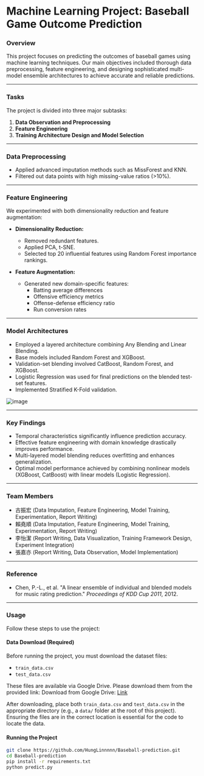 # Machine Learning Project: Baseball Game Outcome Prediction

### Overview

This project focuses on predicting the outcomes of baseball games using machine learning techniques. Our main objectives included thorough data preprocessing, feature engineering, and designing sophisticated multi-model ensemble architectures to achieve accurate and reliable predictions.

---

### Tasks

The project is divided into three major subtasks:

1. **Data Observation and Preprocessing**
2. **Feature Engineering**
3. **Training Architecture Design and Model Selection**

---

### Data Preprocessing



  - Applied advanced imputation methods such as MissForest and KNN.
  - Filtered out data points with high missing-value ratios (>10%).

---

### Feature Engineering

We experimented with both dimensionality reduction and feature augmentation:

- **Dimensionality Reduction:**
  - Removed redundant features.
  - Applied PCA, t-SNE.
  - Selected top 20 influential features using Random Forest importance rankings.

- **Feature Augmentation:**
  - Generated new domain-specific features:
    - Batting average differences
    - Offensive efficiency metrics
    - Offense-defense efficiency ratio
    - Run conversion rates

---

### Model Architectures

- Employed a layered architecture combining Any Blending and Linear Blending.
- Base models included Random Forest and XGBoost.
- Validation-set blending involved CatBoost, Random Forest, and XGBoost.
- Logistic Regression was used for final predictions on the blended test-set features.
- Implemented Stratified K-Fold validation.

![image](https://hackmd.io/_uploads/S1MTTRmTyx.jpg)


---

### Key Findings

- Temporal characteristics significantly influence prediction accuracy.
- Effective feature engineering with domain knowledge drastically improves performance.
- Multi-layered model blending reduces overfitting and enhances generalization.
- Optimal model performance achieved by combining nonlinear models (XGBoost, CatBoost) with linear models (Logistic Regression).

---

### Team Members

- 古振宏 (Data Imputation, Feature Engineering, Model Training, Experimentation, Report Writing)
- 賴堯順 (Data Imputation, Feature Engineering, Model Training, Experimentation, Report Writing)
- 李怡潔 (Report Writing, Data Visualization, Training Framework Design, Experiment Integration)
- 張嘉亦 (Report Writing, Data Observation, Model Implementation)

---

### Reference

- Chen, P.-L., et al. "A linear ensemble of individual and blended models for music rating prediction." *Proceedings of KDD Cup 2011*, 2012.

---

### Usage

Follow these steps to use the project:

#### Data Download (Required)

Before running the project, you must download the dataset files:

- `train_data.csv`
- `test_data.csv`

These files are available via Google Drive. Please download them from the provided link: Download from Google Drive: [Link](https://drive.google.com/drive/folders/19UN5aJ48Ha6iBVEQDuMEHOhF-270CnKF?usp=sharing)

After downloading, place both `train_data.csv` and `test_data.csv` in the appropriate directory (e.g., a `data/` folder at the root of this project). Ensuring the files are in the correct location is essential for the code to locate the data.

#### Running the Project

```bash
git clone https://github.com/HungLinnnnn/Baseball-prediction.git
cd Baseball-prediction
pip install -r requirements.txt
python predict.py
```

